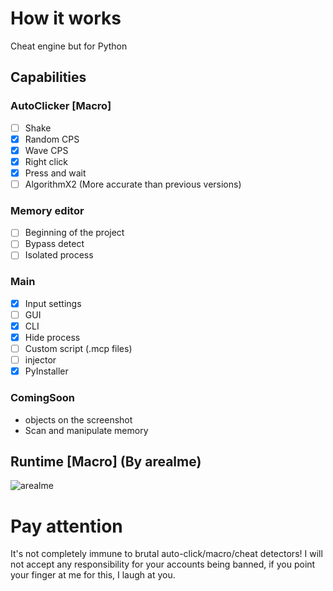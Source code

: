 # How it works
Cheat engine but for Python
## Capabilities
### AutoClicker [Macro]
- [ ] Shake
- [X] Random CPS
- [X] Wave CPS
- [X] Right click
- [X] Press and wait
- [ ] AlgorithmX2 (More accurate than previous versions)

### Memory editor
- [ ] Beginning of the project
- [ ] Bypass detect
- [ ] Isolated process

### Main
- [X] Input settings
- [ ] GUI
- [X] CLI
- [X] Hide process
- [ ] Custom script (.mcp files)
- [ ] injector
- [X] PyInstaller

### ComingSoon
+ objects on the screenshot
+ Scan and manipulate memory
## Runtime [Macro] (By arealme)
![arealme](https://github.com/SmaamX/AutoPy/assets/90418723/bd3544dd-2077-4e92-883a-34d8edea943c)
# Pay attention
It's not completely immune to brutal auto-click/macro/cheat detectors!
I will not accept any responsibility for your accounts being banned, if you point your finger at me for this, I laugh at you.
